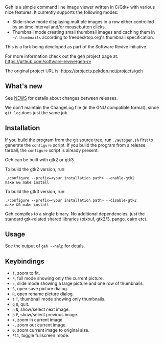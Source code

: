 Geh is a simple command line image viewer written in C/Gtk+ with
various nice features. It currently supports the following modes:

 * Slide-show mode displaying multiple images in a row either
   controlled by an time interval and/or mousebutton clicks.
 * Thumbnail mode creating small thumbnail images and caching them
   in `~/.thumbnails` according to freedesktop.org's thumbnail
   specification.

This is a fork being developed as part of the Software Revive initiative.

For more information check out the geh project page at:
https://github.com/software-revive/geh-rv

The original project URL is:
https://projects.pekdon.net/projects/geh

## What's new

See [NEWS](NEWS) for details about changes between releases.

We don't maintain the ChangeLog file (in the GNU compatible format), since
`git log` does just the same job.

## Installation

If you build the program from the git source tree, run `./autogen.sh` first to
generate the `configure` script. If you build the program from a release
tarball, the `configure` script is already present.

Geh can be built with gtk2 or gtk3.

To build the gtk2 version, run:

    ./configure --prefix=<your installation path> --enable-gtk2
    make && make install

To build the gtk3 version, run:

    ./configure --prefix=<your installation path> --disable-gtk2
    make && make install

Geh compiles to a single binary. No additional dependencies, just the standard
gtk-related shared libraries (pixbuf, gtk2/3, pango, cairo etc).

## Usage

See the output of `geh --help` for detals.

## Keybindings

 * `f`, zoom to fit.
 * `F`, full mode showing only the current picture.
 * `s`, slide mode showing a large picture and one row of thumbnails.
 * `S`, open save picture dialog.
 * `R`, open rename picture dialog.
 * `t` `T`, thumbnail mode showing only thumbnails.
 * `q` `Q`, quit.
 * `n` `N`, show/select next image.
 * `p` `P`, show/select previous image.
 * `+`, zoom in current image.
 * `-`, zoom out current image.
 * `0`, zoom current image to original size.
 * `F11`, toggle fullscreen mode.

